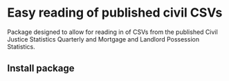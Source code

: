 # Easy reading of published civil CSVs

Package designed to allow for reading in of CSVs from the published Civil Justice Statistics Quarterly and Mortgage and Landlord Possession Statistics.

## Install package

